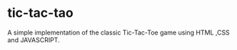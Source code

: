 # tic-tac-tao
A simple implementation of the classic Tic-Tac-Toe game using HTML ,CSS and JAVASCRIPT.
